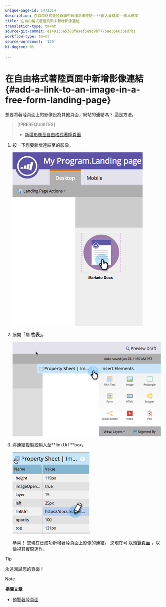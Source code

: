 ```yaml
---
unique-page-id: 5472314
description: 在自由格式登陸頁面中新增影像連結——行銷人員檔案——產品檔案
title: 在自由格式著陸頁面中新增影像連結
translation-type: tm+mt
source-git-commit: e149133a5383faaef5e9c9b7775ae36e633ed7b1
workflow-type: tm+mt
source-wordcount: '120'
ht-degree: 0%

---
```



# 在自由格式著陸頁面中新增影像連結 {#add-a-link-to-an-image-in-a-free-form-landing-page}

想要將著陸頁面上的影像設為其他頁面／網站的連結嗎？ 這是方法。

>[!PREREQUISITES]
>
>* [新增影像至自由格式著陸頁面](add-an-image-to-a-free-form-landing-page.md)

>



1. 按一下您要新增連結至的影像。

   ![](assets/click-on-image.png)

1. 展開「屬 **性表」**。

   ![](assets/image2015-5-21-15-3a42-3a27.png)

1. 將連結複製或輸入至**linkUrl **box。

   ![](assets/add-link.png)

   恭喜！ 您現在已成功新增著陸頁面上影像的連結。 您現在可 [以預覽頁面](../../../../product-docs/demand-generation/landing-pages/landing-page-actions/preview-a-landing-page.md) ，以檢視其實際運作。

>[!TIP]
>
>永遠測試您的頁面！

>[!NOTE]
>
>**相關文章**
>
>* [預覽著陸頁面](../../../../product-docs/demand-generation/landing-pages/landing-page-actions/preview-a-landing-page.md)

>




